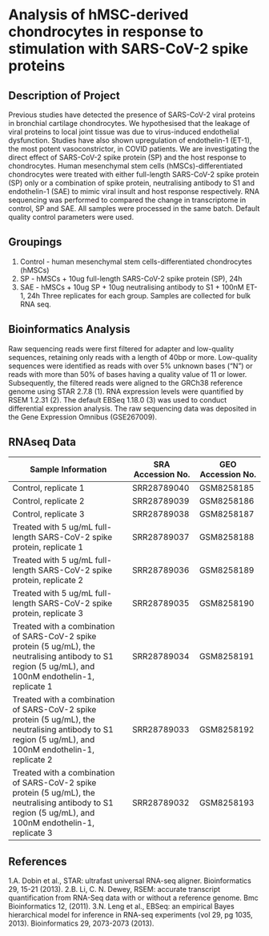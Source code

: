 # Analysis of hMSC-derived chondrocytes in response to stimulation with SARS-CoV-2 spike proteins

## Description of Project
Previous studies have detected the presence of SARS-CoV-2 viral proteins in bronchial cartilage chondrocytes. We hypothesised that the leakage of viral proteins to local joint tissue was due to virus-induced endothelial dysfunction. Studies have also shown upregulation of endothelin-1 (ET-1), the most potent vasoconstrictor, in COVID patients. We are investigating the direct effect of SARS-CoV-2 spike protein (SP) and the host response to chondrocytes. Human mesenchymal stem cells (hMSCs)-differentiated chondrocytes were treated with either full-length SARS-CoV-2 spike protein (SP) only or a combination of spike protein, neutralising antibody to S1 and endothelin-1 (SAE) to mimic viral insult and host response respectively. RNA sequencing was performed to compared the change in transcriptome in control, SP and SAE. All samples were processed in the same batch. Default quality control parameters were used. 

## Groupings
1. Control - human mesenchymal stem cells-differentiated chondrocytes (hMSCs)
2. ⁠SP - hMSCs + 10ug full-length SARS-CoV-2 spike protein (SP), 24h
3. ⁠SAE - hMSCs + 10ug SP + 10ug neutralising antibody to S1 + 100nM ET-1, 24h
Three replicates for each group. Samples are collected for bulk RNA seq.

## Bioinformatics Analysis
Raw sequencing reads were first filtered for adapter and low-quality sequences, retaining only reads with a length of 40bp or more. Low-quality sequences were identified as reads with over 5% unknown bases (“N”) or reads with more than 50% of bases having a quality value of 11 or lower.
Subsequently, the filtered reads were aligned to the GRCh38 reference genome using STAR 2.7.8 (1). RNA expression levels were quantified by RSEM 1.2.31 (2). The default EBSeq 1.18.0 (3) was used to conduct differential expression analysis. The raw sequencing data was deposited in the Gene Expression Omnibus (GSE267009).

## RNAseq Data
| Sample Information | SRA Accession No. | GEO Accession No. |
| ----------- | ----------- |----------- |
| Control, replicate 1| SRR28789040 | GSM8258185 |
| Control, replicate 2| SRR28789039 | GSM8258186 |
| Control, replicate 3| SRR28789038 | GSM8258187 |
| Treated with 5 ug/mL full-length SARS-CoV-2 spike protein, replicate 1 | SRR28789037 | GSM8258188 |
| Treated with 5 ug/mL full-length SARS-CoV-2 spike protein, replicate 2 | SRR28789036 | GSM8258189 |
| Treated with 5 ug/mL full-length SARS-CoV-2 spike protein, replicate 3 | SRR28789035 | GSM8258190 |
| Treated with a combination of SARS-CoV-2 spike protein (5 ug/mL), the neutralising antibody to S1 region (5 ug/mL), and 100nM endothelin-1, replicate 1 | SRR28789034 | GSM8258191 |
| Treated with a combination of SARS-CoV-2 spike protein (5 ug/mL), the neutralising antibody to S1 region (5 ug/mL), and 100nM endothelin-1, replicate 2 | SRR28789033 | GSM8258192 |
| Treated with a combination of SARS-CoV-2 spike protein (5 ug/mL), the neutralising antibody to S1 region (5 ug/mL), and 100nM endothelin-1, replicate 3 | SRR28789032 | GSM8258193 |

## References
1.​A. Dobin et al., STAR: ultrafast universal RNA-seq aligner. Bioinformatics 29, 15-21 (2013).
2.​B. Li, C. N. Dewey, RSEM: accurate transcript quantification from RNA-Seq data with or without a reference genome. Bmc Bioinformatics 12,  (2011).
3.​N. Leng et al., EBSeq: an empirical Bayes hierarchical model for inference in RNA-seq experiments (vol 29, pg 1035, 2013). Bioinformatics 29, 2073-2073 (2013).
